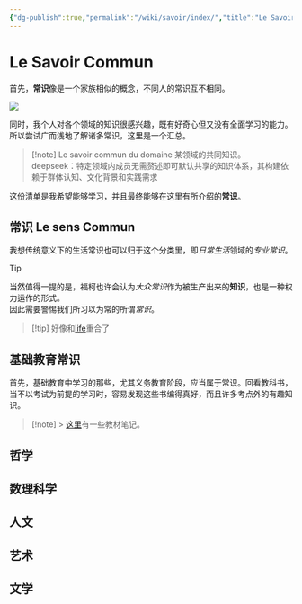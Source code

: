 ```yaml
---
{"dg-publish":true,"permalink":"/wiki/savoir/index/","title":"Le Savoir Commun","created":"2025-07-02T14:53:02.031+08:00"}
---
```



# Le Savoir Commun

首先，**常识**像是一个家族相似的概念，不同人的常识互不相同。

![](https://hiraeth-picbed.oss-cn-beijing.aliyuncs.com/not-common-sense.webp)

同时，我个人对各个领域的知识很感兴趣，既有好奇心但又没有全面学习的能力。  
所以尝试广而浅地了解诸多常识，这里是一个汇总。

> [!note] Le savoir commun du domaine
> 某领域的共同知识。  
> deepseek：特定领域内成员无需赘述即可默认共享的知识体系，其构建依赖于群体认知、文化背景和实践需求

[这份清单](/wiki/savoir/goal)是我希望能够学习，并且最终能够在这里有所介绍的**常识**。

## 常识 Le sens Commun

我想传统意义下的生活常识也可以归于这个分类里，即*日常生活*领域的*专业常识*。

> [!tip]
> 当然值得一提的是，福柯也许会认为*大众常识*作为被生产出来的**知识**，也是一种权力运作的形式。  
> 因此需要警惕我们所习以为常的所谓*常识*。

> [!tip] 好像和[life](/wiki/life/index)重合了

## 基础教育常识

首先，基础教育中学习的那些，尤其义务教育阶段，应当属于常识。回看教科书，当不以考试为前提的学习时，容易发现这些书编得真好，而且许多考点外的有趣知识。

> [!note] > [这里](/wiki/savoir/textbook/index)有一些教材笔记。

## 哲学

## 数理科学

## 人文

## 艺术

## 文学
